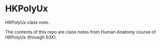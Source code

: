 # HKPolyUx

HKPolyUx class note.

The contents of this repo are class notes from Human Anatomy course of HKPolyUx (through EdX).
